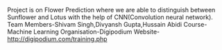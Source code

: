 Project is on Flower Prediction where we are able to distinguish between Sunflower and Lotus with the help of CNN(Convolution neural network).
Team Members-Shivam Singh,Divyansh Gupta,Hussain Abidi
Course-Machine Learning
Organisation-Digipodium
Website-http://digipodium.com/training.php
